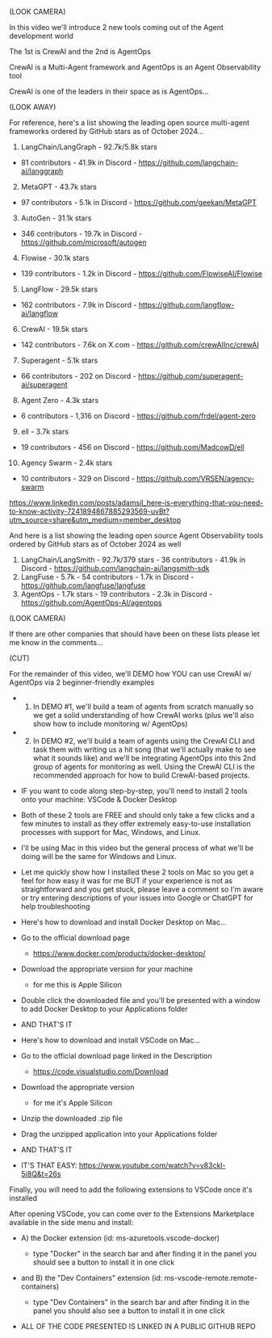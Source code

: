 (LOOK CAMERA)

In this video we'll introduce 2 new tools coming out of the Agent development world

The 1st is CrewAI and the 2nd is AgentOps

CrewAI is a Multi-Agent framework and AgentOps is an Agent Observability tool

CrewAI is one of the leaders in their space as is AgentOps...

(LOOK AWAY)

For reference, here's a list showing the leading open source multi-agent frameworks ordered by GitHub stars as of October 2024...

1. LangChain/LangGraph - 92.7k/5.8k stars
  - 81 contributors - 41.9k in Discord - https://github.com/langchain-ai/langgraph
2. MetaGPT - 43.7k stars
  - 97 contributors - 5.1k in Discord - https://github.com/geekan/MetaGPT
3. AutoGen - 31.1k stars
  - 346 contributors - 19.7k in Discord - https://github.com/microsoft/autogen
4. Flowise - 30.1k stars
  - 139 contributors - 1.2k in Discord - https://github.com/FlowiseAI/Flowise
5. LangFlow - 29.5k stars
  - 162 contributors - 7.9k in Discord - https://github.com/langflow-ai/langflow
6. CrewAI - 19.5k stars
  - 142 contributors - 7.6k on X.com - https://github.com/crewAIInc/crewAI
7. Superagent - 5.1k stars
  - 66 contributors - 202 on Discord - https://github.com/superagent-ai/superagent
8. Agent Zero - 4.3k stars
  - 6 contributors - 1,316 on Discord - https://github.com/frdel/agent-zero
9. ell - 3.7k stars
  - 19 contributors - 456 on Discord - https://github.com/MadcowD/ell
10. Agency Swarm - 2.4k stars
  - 10 contributors - 329 on Discord - https://github.com/VRSEN/agency-swarm

<!-- And just so we get an overall view of the multi-agent landscape, let's rerank by social media reach...

1. LangChain/LangGraph - 92.7k/5.8k stars - 81 contributors - 41.9k in Discord - https://github.com/langchain-ai/langgraph
2. AutoGen - 31.1k stars - 346 contributors - 19.7k in Discord - https://github.com/microsoft/autogen
3. LangFlow - 29.5k stars - 162 contributors - 7.9k in Discord - https://github.com/langflow-ai/langflow
4. CrewAI - 19.5k stars - 142 contributors - 7.6k on X.com - https://github.com/crewAIInc/crewAI
5. MetaGPT - 43.7k stars - 97 contributors - 5.1k in Discord - https://github.com/geekan/MetaGPT
6. Agent Zero - 4.3k stars - 6 contributors - 1.3k on Discord - https://github.com/frdel/agent-zero
7. Flowise - 30.1k stars - 139 contributors - 1.2k in Discord - https://github.com/FlowiseAI/Flowise
8. ell - 3.7k stars - 19 contributors - 456 on Discord - https://github.com/MadcowD/ell
9. Agency Swarm - 2.4k stars - 10 contributors - 329 on Discord - https://github.com/VRSEN/agency-swarm
10. Superagent - 5.1k stars - 66 contributors - 202 on Discord - https://github.com/superagent-ai/superagent -->

https://www.linkedin.com/posts/adamsil_here-is-everything-that-you-need-to-know-activity-7241894867885293569-uvBt?utm_source=share&utm_medium=member_desktop

And here is a list showing the leading open source Agent Observability tools ordered by GitHub stars as of October 2024 as well

1. LangChain/LangSmith - 92.7k/379 stars - 36 contributors - 41.9k in Discord - https://github.com/langchain-ai/langsmith-sdk 
2. LangFuse - 5.7k - 54 contributors - 1.7k in Discord - https://github.com/langfuse/langfuse
3. AgentOps - 1.7k stars - 19 contributors - 2.3k in Discord - https://github.com/AgentOps-AI/agentops

<!-- AND let's rerank by social media reach to get an overall view again...

1. LangChain/LangSmith - 92.7k/379 stars - 36 contributors - 41.9k in Discord - https://github.com/langchain-ai/langsmith-sdk
2. AgentOps - 1.7k stars - 19 contributors - 2.3k in Discord - https://github.com/AgentOps-AI/agentops
3. LangFuse - 5.7k - 54 contributors - 1.7k in Discord - https://github.com/langfuse/langfuse -->

(LOOK CAMERA)

If there are other companies that should have been on these lists please let me know in the comments...

(CUT)

For the remainder of this video, we'll DEMO how YOU can use CrewAI w/ AgentOps via 2 beginner-friendly examples

- 1) In DEMO #1, we'll build a team of agents from scratch manually so we get a solid understanding of how CrewAI works (plus we'll also show how to include monitoring w/ AgentOps)
- 2) In DEMO #2, we'll build a team of agents using the CrewAI CLI and task them with writing us a hit song (that we'll actually make to see what it sounds like) and we'll be integrating AgentOps into this 2nd group of agents for monitoring as well. Using the CrewAI CLI is the recommended approach for how to build CrewAI-based projects.

- IF you want to code along step-by-step, you'll need to install 2 tools onto your machine: VSCode & Docker Desktop

- Both of these 2 tools are FREE and should only take a few clicks and a few minutes to install as they offer extremely easy-to-use installation processes with support for Mac, Windows, and Linux.

- I'll be using Mac in this video but the general process of what we'll be doing will be the same for Windows and Linux. 

- Let me quickly show how I installed these 2 tools on Mac so you get a feel for how easy it was for me BUT if your experience is not as straightforward and you get stuck, please leave a comment so I'm aware or try entering descriptions of your issues into Google or ChatGPT for help troubleshooting

- Here's how to download and install Docker Desktop on Mac...
- Go to the official download page
  - https://www.docker.com/products/docker-desktop/
- Download the appropriate version for your machine
  - for me this is Apple Silicon
- Double click the downloaded file and you'll be presented with a window to add Docker Desktop to your Applications folder
- AND THAT'S IT

- Here's how to download and install VSCode on Mac...
- Go to the official download page linked in the Description
  - https://code.visualstudio.com/Download
- Download the appropriate version
  - for me it's Apple Silicon
- Unzip the downloaded .zip file
- Drag the unzipped application into your Applications folder
- AND THAT'S IT

- IT'S THAT EASY: https://www.youtube.com/watch?v=v83ckl-5i8Q&t=26s

Finally, you will need to add the following extensions to VSCode once it's installed

After opening VSCode, you can come over to the Extensions Marketplace available in the side menu and install:

- A) the Docker extension (id: ms-azuretools.vscode-docker)
  - type "Docker" in the search bar and after finding it in the panel you should see a button to install it in one click
- and B) the "Dev Containers" extension (id: ms-vscode-remote.remote-containers)
  - type "Dev Containers" in the search bar and after finding it in the panel you should also see a button to install it in one click

- ALL OF THE CODE PRESENTED IS LINKED IN A PUBLIC GITHUB REPO